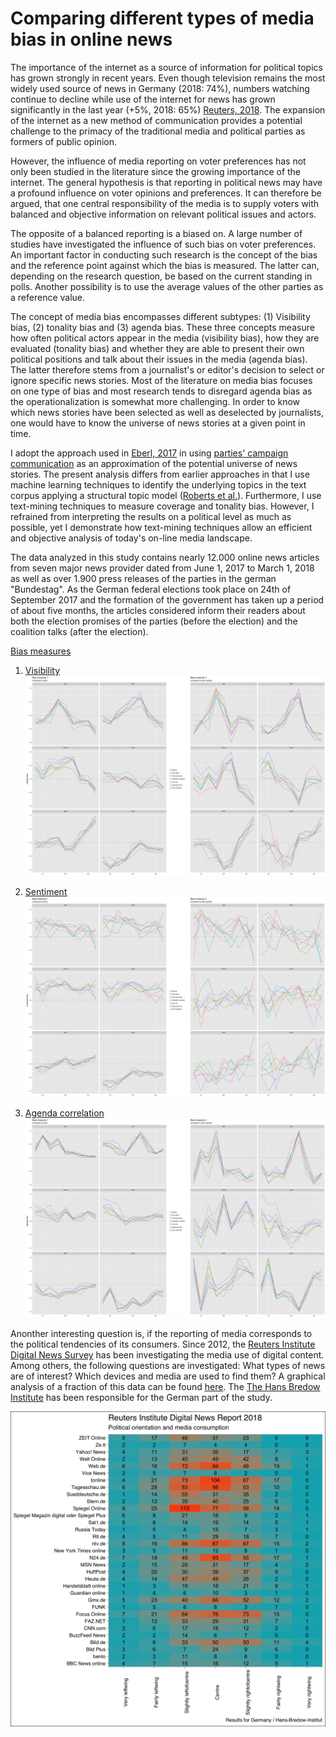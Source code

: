 # Comparing different types of media bias in online news

The importance of the internet as a source of information for political topics has grown strongly in recent years. Even though television remains the most widely used source of news in Germany (2018: 74%), numbers watching continue to decline while use of the internet for news has grown significantly in the last year (+5%, 2018: 65%) [Reuters, 2018](http://www.digitalnewsreport.org/survey/2018/germany-2018/). The expansion of the internet as a new method of communication provides a potential challenge to the primacy of the traditional media and political parties as formers of public opinion.

However, the influence of media reporting on voter preferences has not only been studied in the literature since the growing importance of the internet. The general hypothesis is that reporting in political news may have a profound influence on voter opinions and preferences. It can therefore be argued, that one central responsibility of the media is to supply voters with balanced and objective information on relevant political issues and actors.

The opposite of a balanced reporting is a biased on. A large number of studies have investigated the influence of such bias on voter preferences. An important factor in conducting such research is the concept of the bias and the reference point against which the bias is measured. The latter can, depending on the research question, be based on the current standing in polls. Another possibility is to use the average values of the other parties as a reference value. 

The concept of media bias encompasses different subtypes: (1) Visibility bias, (2) tonality bias and (3) agenda bias. These three concepts measure how often political actors appear in the media (visibility bias), how they are evaluated (tonality bias) and whether they are able to present their own political positions and talk about their issues in the media (agenda bias). The latter therefore stems from a journalist's or editor's decision to select or ignore specific news stories. Most of the literature on media bias focuses on one type of bias and most research tends to disregard agenda bias as the operationalization is somewhat more challenging. In order to know which news stories have been selected as well as deselected by journalists, one would have to know the universe of news stories at a given point in time. 

I adopt the approach used in [Eberl, 2017](https://journals.sagepub.com/doi/abs/10.1177/0093650215614364) in using [parties' campaign communication](https://franziloew.github.io/news_paper/pressReleases.html) as an approximation of the potential universe of news stories. The present analysis differs from earlier approaches in that I use machine learning techniques to identify the underlying topics in the text corpus applying a structural topic model ([Roberts et al.](https://www.structuraltopicmodel.com/)). Furthermore, I use text-mining techniques to measure coverage and tonality bias. However, I refrained from interpreting the results on a political level as much as possible, yet I demonstrate how text-mining techniques allow an efficient and objective analysis of today's on-line media landscape. 

The data analyzed in this study contains nearly 12.000 online news articles from seven major news provider dated from June 1, 2017 to March 1, 2018 as well as over 1.900 press releases of the parties in the german "Bundestag". As the German federal elections took place on 24th of September 2017 and the formation of the government has taken up a period of about five months, the articles considered inform their readers about both the election promises of the parties (before the election) and the coalition talks (after the election). 

[Bias measures](https://franziloew.github.io/news_paper/bias.html)

1. [Visibility](https://franziloew.github.io/news_paper/visibility.html)
![](/figs/vis_bias.png)

2. [Sentiment](https://franziloew.github.io/news_paper/sentiment.html)
![](/figs/sent_bias.png)

3. [Agenda correlation](https://franziloew.github.io/news_paper/agenda.html)
![](/figs/agenda_bias.png)


Anonther interesting question is, if the reporting of media corresponds to the political tendencies of its consumers. Since 2012, the [Reuters Institute Digital News Survey](http://www.digitalnewsreport.org/about-us-2018/) has been investigating the media use of digital content. Among others, the following questions are investigated: What types of news are of interest? Which devices and media are used to find them? A graphical analysis of a fraction of this data can be found [here](https://franziloew.github.io/news_paper/reuters.html). The [The Hans Bredow Institute](https://www.hans-bredow-institut.de/de/projekte/reuters-institute-digital-news-survey) has been responsible for the German part of the study.

![](/figs/reuters.png)
